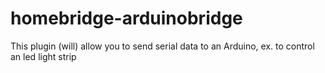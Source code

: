 # homebridge-arduinobridge
This plugin (will) allow you to send serial data to an Arduino, ex. to control an led light strip
